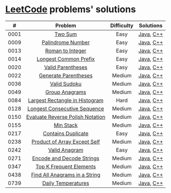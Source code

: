 # [LeetCode](https://leetcode.com/) problems' solutions

| #    | Problem                                                                                                         | Difficulty | Solutions                                                                                                                                                                                              |
| :--: | :-------------------------------------------------------------------------------------------------------------: | :--------: | :----------------------------------------------------------------------------------------------------------------------------------------------------------------------------------------------------: |
| 0001 | [Two Sum](https://leetcode.com/problems/two-sum/description/)                                                   | Easy       | [Java](https://github.com/sysfutex/leetcode/tree/main/java/0001-two-sum), [C++](https://github.com/sysfutex/leetcode/tree/main/c%2B%2B/0001-two-sum)                                                   |
| 0009 | [Palindrome Number](https://leetcode.com/problems/palindrome-number/description/)                               | Easy       | [Java](https://github.com/sysfutex/leetcode/tree/main/java/0009-palindrome-number), [C++](https://github.com/sysfutex/leetcode/tree/main/c%2B%2B/0009-palindrome-number)                               |
| 0013 | [Roman to Integer](https://leetcode.com/problems/roman-to-integer/description/)                                 | Easy       | [Java](https://github.com/sysfutex/leetcode/tree/main/java/0013-roman-to-integer), [C++](https://github.com/sysfutex/leetcode/tree/main/c%2B%2B/0013-roman-to-integer)                                 |
| 0014 | [Longest Common Prefix](https://leetcode.com/problems/longest-common-prefix/description/)                       | Easy       | [Java](https://github.com/sysfutex/leetcode/tree/main/java/0014-longest-common-prefix), [C++](https://github.com/sysfutex/leetcode/tree/main/c%2B%2B/0014-longest-common-prefix)                       |
| 0020 | [Valid Parentheses](https://leetcode.com/problems/valid-parentheses/description/)                               | Easy       | [Java](https://github.com/sysfutex/leetcode/tree/main/java/0020-valid-parentheses), [C++](https://github.com/sysfutex/leetcode/tree/main/c%2B%2B/0020-valid-parentheses)                               |
| 0022 | [Generate Parentheses](https://leetcode.com/problems/generate-parentheses/description/)                         | Medium     | [Java](https://github.com/sysfutex/leetcode/tree/main/java/0022-generate-parentheses), [C++](https://github.com/sysfutex/leetcode/tree/main/c%2B%2B/0022-generate-parentheses)                         |
| 0036 | [Valid Sudoku](https://leetcode.com/problems/valid-sudoku/description/)                                         | Medium     | [Java](https://github.com/sysfutex/leetcode/tree/main/java/0036-valid-sudoku), [C++](https://github.com/sysfutex/leetcode/tree/main/c%2B%2B/0036-valid-sudoku)                                         |
| 0049 | [Group Anagrams](https://leetcode.com/problems/group-anagrams/description/)                                     | Medium     | [Java](https://github.com/sysfutex/leetcode/tree/main/java/0049-group-anagrams), [C++](https://github.com/sysfutex/leetcode/tree/main/c%2B%2B/0049-group-anagrams)                                     |
| 0084 | [Largest Rectangle in Histogram](https://leetcode.com/problems/largest-rectangle-in-histogram/description/)     | Hard       | [Java](https://github.com/sysfutex/leetcode/tree/main/java/0084-largest-rectangle-in-histogram), [C++](https://github.com/sysfutex/leetcode/tree/main/c%2B%2B/0084-largest-rectangle-in-histogram)     |
| 0128 | [Longest Consecutive Sequence](https://leetcode.com/problems/longest-consecutive-sequence/description/)         | Medium     | [Java](https://github.com/sysfutex/leetcode/tree/main/java/0128-longest-consecutive-sequence), [C++](https://github.com/sysfutex/leetcode/tree/main/c%2B%2B/0128-longest-consecutive-sequence)         |
| 0150 | [Evaluate Reverse Polish Notation](https://leetcode.com/problems/evaluate-reverse-polish-notation/description/) | Medium     | [Java](https://github.com/sysfutex/leetcode/tree/main/java/0150-evaluate-reverse-polish-notation), [C++](https://github.com/sysfutex/leetcode/tree/main/c%2B%2B/0150-evaluate-reverse-polish-notation) |
| 0155 | [Min Stack](https://leetcode.com/problems/min-stack/description/)                                               | Medium     | [Java](https://github.com/sysfutex/leetcode/tree/main/java/0155-min-stack), [C++](https://github.com/sysfutex/leetcode/tree/main/c%2B%2B/0155-min-stack)                                               |
| 0217 | [Contains Duplicate](https://leetcode.com/problems/contains-duplicate/description/)                             | Easy       | [Java](https://github.com/sysfutex/leetcode/tree/main/java/0217-contains-duplicate), [C++](https://github.com/sysfutex/leetcode/tree/main/c%2B%2B/0217-contains-duplicate)                             |
| 0238 | [Product of Array Except Self](https://leetcode.com/problems/product-of-array-except-self/description/)         | Medium     | [Java](https://github.com/sysfutex/leetcode/tree/main/java/0238-product-of-array-except-self), [C++](https://github.com/sysfutex/leetcode/tree/main/c%2B%2B/0238-product-of-array-except-self)         |
| 0242 | [Valid Anagram](https://leetcode.com/problems/valid-anagram/description/)                                       | Easy       | [Java](https://github.com/sysfutex/leetcode/tree/main/java/0242-valid-anagram), [C++](https://github.com/sysfutex/leetcode/tree/main/c%2B%2B/0242-valid-anagram)                                       |
| 0271 | [Encode and Decode Strings](https://leetcode.com/problems/encode-and-decode-strings/description/)               | Medium     | [Java](https://github.com/sysfutex/leetcode/tree/main/java/0271-encode-and-decode-strings), [C++](https://github.com/sysfutex/leetcode/tree/main/c%2B%2B/0271-encode-and-decode-strings)               |
| 0347 | [Top K Frequent Elements](https://leetcode.com/problems/top-k-frequent-elements/description/)                   | Medium     | [Java](https://github.com/sysfutex/leetcode/tree/main/java/0347-top-k-frequent-elements), [C++](https://github.com/sysfutex/leetcode/tree/main/c%2B%2B/0347-top-k-frequent-elements)                   |
| 0438 | [Find All Anagrams in a String](https://leetcode.com/problems/find-all-anagrams-in-a-string/description/)       | Medium     | [Java](https://github.com/sysfutex/leetcode/tree/main/java/0438-find-all-anagrams-in-a-string), [C++](https://github.com/sysfutex/leetcode/tree/main/c%2B%2B/0438-find-all-anagrams-in-a-string)       |
| 0739 | [Daily Temperatures](https://leetcode.com/problems/daily-temperatures/description/)                             | Medium     | [Java](https://github.com/sysfutex/leetcode/tree/main/java/0739-daily-temperatures), [C++](https://github.com/sysfutex/leetcode/tree/main/c%2B%2B/0739-daily-temperatures)                             |
